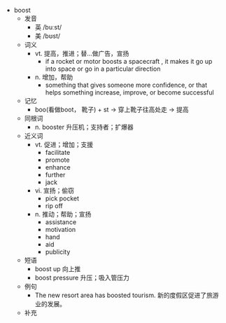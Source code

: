 - boost
  - 发音
    - 英 /buːst/
    - 美 /bʊst/
  - 词义
    - vt. 提高，推进；替…做广告，宣扬
      - if a  rocket  or motor boosts a  spacecraft  , it makes it go up into space or go in a particular direction
    - n. 增加，帮助
      - something that gives someone more confidence, or that helps something increase, improve, or become successful
  - 记忆
    - boo(看做boot， 靴子) + st → 穿上靴子往高处走 → 提高
  - 同根词
    - n. booster 升压机；支持者；扩爆器
  - 近义词
    - vt. 促进；增加；支援
      - facilitate
      - promote
      - enhance
      - further
      - jack
    - vi. 宣扬；偷窃
      - pick pocket
      - rip off
    - n. 推动；帮助；宣扬
      - assistance
      - motivation
      - hand
      - aid
      - publicity
  - 短语
    - boost up 向上推
    - boost pressure 升压；吸入管压力
  - 例句
    - The new resort area has boosted tourism. 新的度假区促进了旅游业的发展。
  - 补充